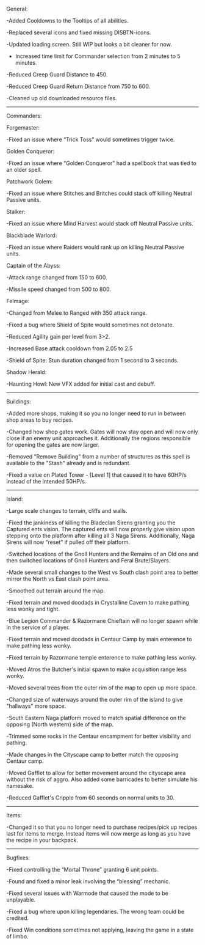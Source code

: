 General:

-Added Cooldowns to the Tooltips of all abilities.


-Replaced several icons and fixed missing DISBTN-icons.


-Updated loading screen. Still WIP but looks a bit cleaner for now.


- Increased time limit for Commander selection from 2 minutes to 5 minutes.


-Reduced Creep Guard Distance to 450.


-Reduced Creep Guard Return Distance from 750 to 600.


-Cleaned up old downloaded resource files.

______________________________________________________________________________

Commanders:


Forgemaster:

-Fixed an issue where “Trick Toss” would sometimes trigger twice.


Golden Conqueror:

-Fixed an issue where "Golden Conqueror" had a spellbook that was tied to an older spell.


Patchwork Golem:

-Fixed an issue where Stitches and Britches could stack off killing Neutral Passive units.


Stalker:

-Fixed an issue where Mind Harvest would stack off Neutral Passive units.


Blackblade Warlord:

-Fixed an issue where Raiders would rank up on killing Neutral Passive units.


Captain of the Abyss:

-Attack range changed from 150 to 600.

-Missile speed changed from 500 to 800.


Felmage:

-Changed from Melee to Ranged with 350 attack range.

-Fixed a bug where Shield of Spite would sometimes not detonate.

-Reduced Agility gain per level from 3>2.

-Increased Base attack cooldown from 2.05 to 2.5

-Shield of Spite: Stun duration changed from 1 second to 3 seconds.


Shadow Herald:

-Haunting Howl: New VFX added for initial cast and debuff.
______________________________________________________________________________

Buildings:

-Added more shops, making it so you no longer need to run in between shop areas to buy recipes.


-Changed how shop gates work. Gates will now stay open and will now only close if an enemy unit approaches it. Additionally the regions responsible for opening the gates are now larger.


-Removed "Remove Building" from a number of structures as this spell is available to the "Stash" already and is redundant.


-Fixed a value on Plated Tower - [Level 1] that caused it to have 60HP/s instead of the intended 50HP/s.

______________________________________________________________________________

Island:

-Large scale changes to terrain, cliffs and walls.


-Fixed the jankiness of killing the Bladeclan Sirens granting you the Captured ents vision. The captured ents will now properly give vision upon stepping onto the platform after killing all 3 Naga Sirens. Additionally, Naga Sirens will now “reset” if pulled off their platform.


-Switched locations of the Gnoll Hunters and the Remains of an Old one and then switched locations of Gnoll Hunters and Feral Brute/Slayers.


-Made several small changes to the West vs South clash point area to better mirror the North vs East clash point area.


-Smoothed out terrain around the map.


-Fixed terrain and moved doodads in Crystalline Cavern to make pathing less wonky and tight.


-Blue Legion Commander & Razormane Chieftain will no longer spawn while in the service of a player.


-Fixed terrain and moved doodads in Centaur Camp by main enterence to make pathing less wonky.


-Fixed terrain by Razormane temple enterence to make pathing less wonky.


-Moved Atros the Butcher's initial spawn to make acquisition range less wonky.


-Moved several trees from the outer rim of the map to open up more space.


-Changed size of waterways around the outer rim of the island to give "hallways" more space.


-South Eastern Naga platform moved to match spatial difference on the opposing (North western) side of the map.


-Trimmed some rocks in the Centaur encampment for better visibility and pathing.


-Made changes in the Cityscape camp to better match the opposing Centaur camp.


-Moved Gafflet to allow for better movement around the cityscape area without the risk of aggro. Also added some barricades to better simulate his namesake.


-Reduced Gafflet's Cripple from 60 seconds on normal units to 30.

______________________________________________________________________________

Items:

-Changed it so that you no longer need to purchase recipes/pick up recipes last for items to merge. Instead items will now merge as long as you have the recipe in your backpack.

______________________________________________________________________________

Bugfixes:


-Fixed controlling the “Mortal Throne” granting 6 unit points.


-Found and fixed a minor leak involving the “blessing” mechanic.


-Fixed several issues with Warmode that caused the mode to be unplayable.


-Fixed a bug where upon killing legendaries. The wrong team could be credited.


-Fixed Win conditions sometimes not applying, leaving the game in a state of limbo.